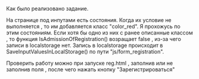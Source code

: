 Как было реализовано задание.

На странице под инпутами есть состояния. Когда их условие не выполняется , то им добавляется
класс "color_red". Я прохожусь по этим состояниям. Если хотя бы одно из них с ранее описанные классом , то функция IsAdmissionOfRegistration() возращает false , из-за чего записи в localstorage нет. Запись в localstorage происходит в SaveInputValuesInLocalStorage() по пути "js/form_registration".

Проверить работу можно при запуске reg.html , заполнив или не заполнив поля , после чего нажать кнопку "Зарегистрироваться"
